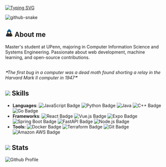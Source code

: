 [![Typing SVG](https://readme-typing-svg.demolab.com?font=JetBrains+Mono&size=32&pause=1000&random=false&width=800&lines=Hello+there%2C+I'm+%40Apocalypsor%F0%9F%91%8B)](https://git.io/typing-svg)

<picture>
  <source media="(prefers-color-scheme: dark)" srcset="https://raw.githubusercontent.com/Apocalypsor/Apocalypsor/output/github-contribution-grid-snake-dark.svg" />
  <source media="(prefers-color-scheme: light)" srcset="https://raw.githubusercontent.com/Apocalypsor/Apocalypsor/output/github-contribution-grid-snake.svg" />
  <img alt="github-snake" src="github-snake.svg" />
</picture>

## <picture><img src = "https://github.com/0xAbdulKhalid/0xAbdulKhalid/raw/main/assets/mdImages/about_me.gif" width = 25px></picture> **About me**
Master's student at UPenn, majoring in Computer Information Science and Systems Engineering. Passionate about web development, machine learning, and open-source contributions.

<br>
<!--STARTS_HERE_QUOTE_README-->
<i>❝The first bug in a computer was a dead moth found shorting a relay in the Harvard Mark II computer in 1947❞</i>
<!--ENDS_HERE_QUOTE_README-->

<br>

## <picture><img src="https://media2.giphy.com/media/QssGEmpkyEOhBCb7e1/giphy.gif?cid=ecf05e47a0n3gi1bfqntqmob8g9aid1oyj2wr3ds3mg700bl&rid=giphy.gif" width = 25px></picture> **Skills**

- **Languages**: ![JavaScript Badge](https://img.shields.io/badge/JavaScript-F7DF1E?logo=javascript&logoColor=000&style=flat) ![Python Badge](https://img.shields.io/badge/Python-3776AB?logo=python&logoColor=fff&style=flat) ![Java](https://img.shields.io/badge/java-%23ED8B00.svg?style=for-the-badge&logo=openjdk&logoColor=000&style=flat) ![C++ Badge](https://img.shields.io/badge/C%2B%2B-00599C?logo=cplusplus&logoColor=fff&style=flat) ![Go Badge](https://img.shields.io/badge/Go-00ADD8?logo=go&logoColor=fff&style=flat)
- **Frameworks**: ![React Badge](https://img.shields.io/badge/React-61DAFB?logo=react&logoColor=000&style=flat) ![Vue.js Badge](https://img.shields.io/badge/Vue.js-4FC08D?logo=vuedotjs&logoColor=fff&style=flat) ![Expo Badge](https://img.shields.io/badge/Expo-000020?logo=expo&logoColor=fff&style=flat) ![Spring Boot Badge](https://img.shields.io/badge/Spring%20Boot-6DB33F?logo=springboot&logoColor=fff&style=flat) ![FastAPI Badge](https://img.shields.io/badge/FastAPI-009688?logo=fastapi&logoColor=fff&style=flat) ![Node.js Badge](https://img.shields.io/badge/Node.js-393?logo=nodedotjs&logoColor=fff&style=flat)
- **Tools:** ![Docker Badge](https://img.shields.io/badge/Docker-2496ED?logo=docker&logoColor=fff&style=flat) ![Terraform Badge](https://img.shields.io/badge/Terraform-844FBA?logo=terraform&logoColor=fff&style=flat) ![Git Badge](https://img.shields.io/badge/Git-F05032?logo=git&logoColor=fff&style=flat) ![Amazon AWS Badge](https://img.shields.io/badge/Amazon%20AWS-232F3E?logo=amazonaws&logoColor=fff&style=flat)

## <picture><img src="https://media.giphy.com/media/iY8CRBdQXODJSCERIr/giphy.gif" width="25"></picture> **Stats**

![Github Profile](http://github-profile-summary-cards.vercel.app/api/cards/profile-details?username=Apocalypsor&theme=default)
